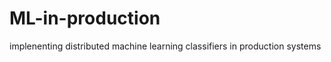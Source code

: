 ML-in-production
================

implenenting distributed machine learning classifiers in production systems
